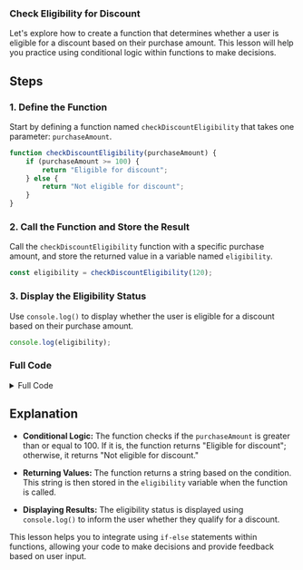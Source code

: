 ### Check Eligibility for Discount

Let's explore how to create a function that determines whether a user is eligible for a discount based on their purchase amount. This lesson will help you practice using conditional logic within functions to make decisions.

## Steps

### 1. Define the Function

Start by defining a function named `checkDiscountEligibility` that takes one parameter: `purchaseAmount`.

```javascript
function checkDiscountEligibility(purchaseAmount) {
    if (purchaseAmount >= 100) {
        return "Eligible for discount";
    } else {
        return "Not eligible for discount";
    }
}
```

### 2. Call the Function and Store the Result

Call the `checkDiscountEligibility` function with a specific purchase amount, and store the returned value in a variable named `eligibility`.

```javascript
const eligibility = checkDiscountEligibility(120);
```

### 3. Display the Eligibility Status

Use `console.log()` to display whether the user is eligible for a discount based on their purchase amount.

```javascript
console.log(eligibility);
```

### Full Code

<details>
<summary>Full Code</summary>

```javascript
function checkDiscountEligibility(purchaseAmount) {
    if (purchaseAmount >= 100) {
        return "Eligible for discount";
    } else {
        return "Not eligible for discount";
    }
}

const eligibility = checkDiscountEligibility(120);
console.log(eligibility);
```

</details>

## Explanation

- **Conditional Logic:** The function checks if the `purchaseAmount` is greater than or equal to 100. If it is, the function returns "Eligible for discount"; otherwise, it returns "Not eligible for discount."

- **Returning Values:** The function returns a string based on the condition. This string is then stored in the `eligibility` variable when the function is called.

- **Displaying Results:** The eligibility status is displayed using `console.log()` to inform the user whether they qualify for a discount.

This lesson helps you to integrate using `if-else` statements within functions, allowing your code to make decisions and provide feedback based on user input.